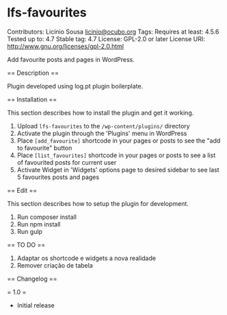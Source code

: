 # lfs-favourites #
Contributors: Licínio Sousa <licinio@ocubo.org>
Tags:
Requires at least:  4.5.6
Tested up to: 4.7
Stable tag:  4.7
License: GPL-2.0 or later
License URI: http://www.gnu.org/licenses/gpl-2.0.html

Add favourite posts and pages in WordPress.

== Description ==

Plugin developed using log.pt plugin boilerplate.

== Installation ==

This section describes how to install the plugin and get it working.

1. Upload `lfs-favourites` to the `/wp-content/plugins/` directory
2. Activate the plugin through the 'Plugins' menu in WordPress
3. Place `[add_favourite]` shortcode in your pages or posts to see the "add to favourite" button
3. Place `[list_favourites]` shortcode in your pages or posts to see a list of favourited posts for current user
2. Activate Widget in 'Widgets' options page to desired sidebar to see last 5 favourites posts and pages

== Edit ==

This section describes how to setup the plugin for development.

1. Run composer install
2. Run npm install
3. Run gulp

== TO DO ==

1. Adaptar os shortcode e widgets a nova realidade
2. Remover criação de tabela

== Changelog ==

= 1.0 =
* Initial release
